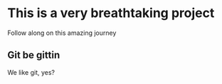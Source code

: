 # This is a very breathtaking project
Follow along on this amazing journey

## Git be gittin
We like git, yes?
